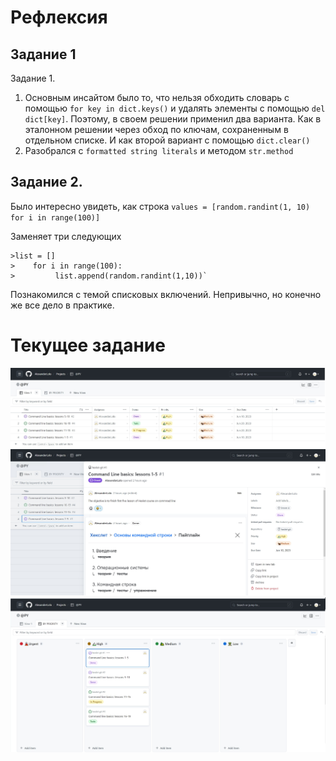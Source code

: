 # Рефлексия
## Задание 1

Задание 1.
1.	Основным инсайтом было то, что нельзя обходить словарь с помощью `for key in dict.keys()` и удалять элементы с помощью `del dict[key]`. Поэтому, в своем решении применил два варианта. Как в эталонном решении через обход по ключам, сохраненным в отдельном списке. И как второй вариант с помощью `dict.clear()`
2.	Разобрался с `formatted string literals` и методом `str.method`

## Задание 2.

Было интересно увидеть, как строка `values = [random.randint(1, 10) for i in range(100)]`

Заменяет три следующих
```
>list = []
>    for i in range(100):
>         list.append(random.randint(1,10))`
```
Познакомился с темой списковых включений. Непривычно, но конечно же все дело в практике.

# Текущее задание
![](/Images/git_project_1.jpg)
![](/Images/git_project_2.jpg)
![](/Images/git_project_3.jpg)
